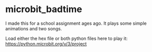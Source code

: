 # microbit_badtime
I made this for a school assignment ages ago. It plays some simple animations and two songs.

Load either the hex file or both python files here to play it: https://python.microbit.org/v/3/project
